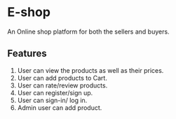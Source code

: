 # E-shop

  An Online shop platform for both the sellers and buyers.

## Features

1. User can view the products as well as their prices.
2. User can add products to Cart.
3. User can rate/review products.
4. User can register/sign up.
5. User can sign-in/ log in.
6. Admin user can add product.

